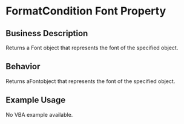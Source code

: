# FormatCondition Font Property

## Business Description
Returns a Font object that represents the font of the specified object.

## Behavior
Returns aFontobject that represents the font of the specified object.

## Example Usage
No VBA example available.